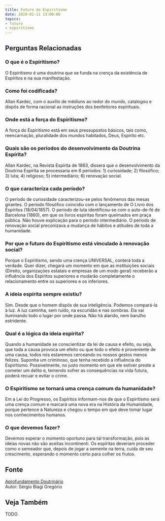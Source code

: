 ```yaml
---
title: Futuro do Espiritismo
date: 2019-01-11 13:00:00
topics: 
- futuro
- espiritismo
---
```




## Perguntas Relacionadas

### O que é o Espiritismo?
O Espiritismo é uma doutrina que se funda na crença da existência de
Espíritos e na sua manifestação.

### Como foi codificada?
Allan Kardec, com o auxílio de médiuns ao redor do mundo, catalogou e
dispôs de forma racional as instruções dos benfeitores espirituais.
### Onde está a força do Espiritismo?
A força do Espiritismo está em seus pressupostos básicos, tais como,
reencarnação, pluralidade dos mundos habitados, Deus, Espírito etc.

### Quais são os períodos do desenvolvimento da Doutrina Espírita?
Allan Kardec, na Revista Espírita de 1863, dissera que o
desenvolvimento da Doutrina Espírita se processaria em 6 períodos: 1)
curiosidade; 2) filosófico; 3) luta; 4) religioso; 5)
intermediário; 6) renovação social.

### O que caracteriza cada período?
O período de curiosidade caracterizou-se pelos fenômenos das mesas
girantes. O período filosófico coincidiu com o lançamento de O Livro
dos Espíritos (18/04/1857). O período de luta identificou-se com o
auto-de-fé de Barcelona (1860), em que os livros espíritas foram
queimados em praça pública. Não houve explicação para o período
intermediário. O período de renovação social preconizava a mudança
de hábitos e atitudes de toda a humanidade.

### Por que o futuro do Espiritismo está vinculado à renovação social?
Porque o Espiritismo, sendo uma crença UNIVERSAL, conterá toda a
verdade. Quer dizer, chegará um momento em que as instituições sociais
(Direito, organizações estatais e empresas de um modo geral) receberão a
influência dos Espíritos superiores e mudarão completamente o
relacionamento entre os superiores e os inferiores.

### A ideia espírita sempre existiu?
Sim. Desde que o homem dispôs de sua inteligência. Podemos compará-la à
luz. A luz caminha, sem ruído, na escuridão e nas sombras. Ela vai
iluminando todo o lugar por onde passa. Não há alarido, nem barulho
estridente.

### Qual é a lógica da ideia espírita?
Quando a humanidade se conscientizar da lei de causa e efeito, ou seja,
que toda a causa provoca um efeito ou que todo o efeito é proveniente de
uma causa, todos nós estaremos cerceando os nossos gestos menos felizes.
Suponha um criminoso, que tenha recebido a influência do Espiritismo.
Possivelmente, no justo momento em que ele estiver preste a cometer um
delito e, temendo sofrer as consequências na vida futura, poderá recuar
e evitar o crime.

### O Espiritismo se tornará uma crença comum da humanidade?
Em a Lei do Progresso, os Espíritos informam-nos de que o Espiritismo
será uma crença comum e marcará uma nova era na História da
Humanidade, porque pertence à Natureza e chegou o tempo em que deve
tomar lugar nos conhecimentos humanos.

### O que devemos fazer?
Devemos esperar o momento oportuno para tal transformação, pois as
ideias novas não são aceitas incontinenti. Os espíritas deveriam
proceder como o semeador que, depois de jogar a semente na terra, cuida
de seu crescimento, esperando o momento certo para colher os frutos.

## Fonte
[Aprofundamento Doutrinário](https://sites.google.com/view/aprofundamentodoutrinario/futuro-do-Espiritismo)  
Autor: Sérgio Biagi Gregório

## Veja Também
TODO


